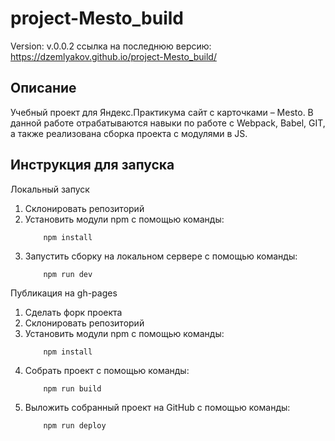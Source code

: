 # project-Mesto_build
Version: v.0.0.2
ссылка на последнюю версию: https://dzemlyakov.github.io/project-Mesto_build/ 
## Описание
Учебный проект для Яндекс.Практикума сайт с карточками – Mesto.
В данной работе отрабатываются навыки по работе с Webpack, Babel, GIT, а также реализована сборка проекта с модулями в JS.
## Инструкция для запуска
Локальный запуск 
1. Склонировать репозиторий
2. Установить модули npm с помощью команды:
    ```
        npm install
    ```
3. Запустить сборку на локальном сервере с помощью команды:
    ```
        npm run dev
    ``` 
Публикация на gh-pages
1. Сделать форк проекта
2. Склонировать репозиторий
3. Установить модули npm с помощью команды:
    ```
        npm install
    ```
4. Собрать проект с помощью команды:
    ```
        npm run build
    ```   
5. Выложить собранный проект на GitHub с помощью команды:
    ```
        npm run deploy
    ```     